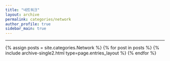 ```yaml
---
title: "네트워크"
layout: archive
permalink: categories/network
author_profile: true
sidebar_main: true
---
```


<!-- 공백이 포함되어 있는 카테고리 이름의 경우 site.categories.['a b c'] 이런식으로! -->

***

{% assign posts = site.categories.Network %}
{% for post in posts %} {% include archive-single2.html type=page.entries_layout %} {% endfor %}